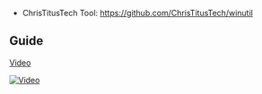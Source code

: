 - ChrisTitusTech Tool: https://github.com/ChrisTitusTech/winutil

## Guide
[Video](<https://youtu.be/PlACZ9Gp1xo>)

[![Video](https://img.youtube.com/vi/PlACZ9Gp1xo/maxresdefault.jpg)]([https://www.youtube.com/watch?v=jXnoFqcAkQA](https://youtu.be/PlACZ9Gp1xo))
